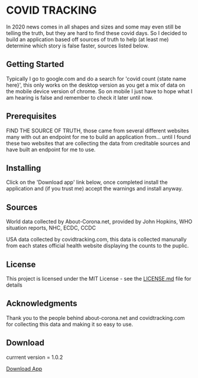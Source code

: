 # COVID TRACKING

In 2020 news comes in all shapes and sizes and some may even still be telling the truth, but they are hard to find these covid days. So I decided to build an application based off sources of truth to help (at least me) determine which story is false faster, sources listed below.

## Getting Started

Typically I go to google.com and do a search for 'covid count {state name here}', this only works on the desktop version as you get a mix of data on the mobile device version of chrome. So on mobile I just have to hope what I am hearing is false and remember to check it later until now.

## Prerequisites

FIND THE SOURCE OF TRUTH, those came from several different websites many with out an endpoint for me to build an application from... until I found these two websites that are collecting the data from creditable sources and have built an endpoint for me to use.

## Installing

Click on the 'Download app' link below, once completed install the application and (if you trust me) accept the warnings and install anyway.

## Sources

World data collected by About-Corona.net, provided by John Hopkins, WHO situation reports, NHC, ECDC, CCDC

USA data collected by covidtracking.com, this data is collected manunally from each states official health website displaying the counts to the puplic.


## License

This project is licensed under the MIT License - see the [LICENSE.md](LICENSE.md) file for details

## Acknowledgments

Thank you to the people behind about-corona.net and covidtracking.com for collecting this data and making it so easy to use.

## Download
currrent version = 1.0.2

<a href="https://github.com/Jeremyscell82/Covid_Tracker/raw/master/app/release/app-release.apk">Download App</a>



